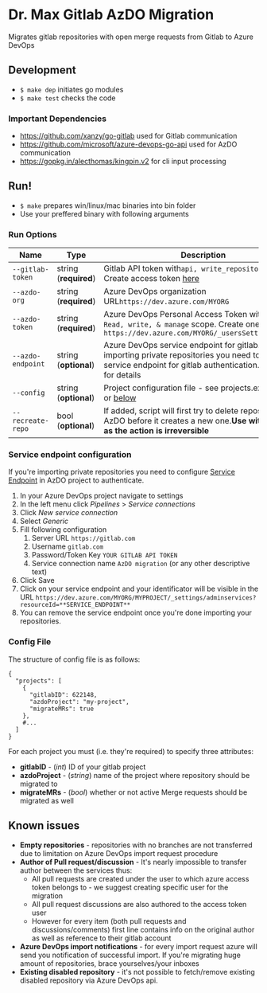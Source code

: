 # Dr. Max Gitlab AzDO Migration

Migrates gitlab repositories with open merge requests from Gitlab to Azure DevOps

## Development

- `$ make dep` initiates go modules
- `$ make test` checks the code

### Important Dependencies

- https://github.com/xanzy/go-gitlab used for Gitlab communication
- https://github.com/microsoft/azure-devops-go-api used for AzDO communication
- https://gopkg.in/alecthomas/kingpin.v2 for cli input processing

## Run!

- `$ make` prepares win/linux/mac binaries into bin folder
- Use your preffered binary with following arguments

### Run Options


| Name              | Type                  | Description                                                                                                                                                            |
| ------------------- | ----------------------- |------------------------------------------------------------------------------------------------------------------------------------------------------------------------|
| `--gitlab-token`  | string (**required**) | Gitlab API token with`api, write_repository` scope. Create access token [here](https://gitlab.com/-/profile/personal_access_tokens)                                    |
| `--azdo-org`      | string (**required**) | Azure DevOps organization URL`https://dev.azure.com/MYORG`                                                                                                             |
| `--azdo-token`    | string (**required**) | Azure DevOps Personal Access Token with`Code - Read, write, & manage` scope. Create one at `https://dev.azure.com/MYORG/_usersSettings/tokens`                         |
| `--azdo-endpoint` | string (**optional**) | Azure DevOps service endpoint for gitlab. If you're importing private repositories you need to setup service endpoint for gitlab authentication. See below for details |
| `--config`        | string (**optional**) | Project configuration file - see projects.example.json or [below](#config-file)                                                                                        |
| `--recreate-repo` | bool (**optional**)   | If added, script will first try to delete repository in AzDO before it creates a new one.**Use with caution as the action is irreversible**                            |

### Service endpoint configuration

If you're importing private repositories you need to configure [Service Endpoint](https://docs.microsoft.com/en-us/azure/devops/extend/develop/service-endpoints?view=azure-devops) in AzDO project to authenticate.

1. In your Azure DevOps project navigate to settings
2. In the left menu click *Pipelines* > *Service connections*
3. Click *New service connection*
4. Select *Generic*
5. Fill following configuration
   1. Server URL `https://gitlab.com`
   2. Username `gitlab.com`
   3. Password/Token Key `YOUR GITLAB API TOKEN`
   4. Service connection name `AzDO migration` (or any other descriptive text)
6. Click Save
7. Click on your service endpoint and your identificator will be visible in the URL
   `https://dev.azure.com/MYORG/MYPROJECT/_settings/adminservices?resourceId=**SERVICE_ENDPOINT**`
8. You can remove the service endpoint once you're done importing your repositories.

### Config File

The structure of config file is as follows:

```
{
  "projects": [
    {
      "gitlabID": 622148,
      "azdoProject": "my-project",
      "migrateMRs": true
    },
    #...
  ]
}
```

For each project you must (i.e. they're required) to specify three attributes:

- **gitlabID** - (_int_) ID of your gitlab project
- **azdoProject** - (_string_) name of the project where repository should be migrated to
- **migrateMRs** - (_bool_) whether or not active Merge requests should be migrated as well

## Known issues

- **Empty repositories** - repositories with no branches are not transferred due to limitation on Azure DevOps import request procedure
- **Author of Pull request/discussion** - It's nearly impossible to transfer author between the services thus:
  - All pull requests are created under the user to which azure access token belongs to - we suggest creating specific user for the migration
  - All pull request discussions are also authored to the access token user
  - However for every item (both pull requests and discussions/comments) first line contains info on the original author as well as reference to their gitlab account 
- **Azure DevOps import notifications** - for every import request azure will send you notification of successful import. If you're migrating huge amount of repositories, brace yourselves/your inboxes
- **Existing disabled repository** - it's not possible to fetch/remove existing disabled repository via Azure DevOps api.

